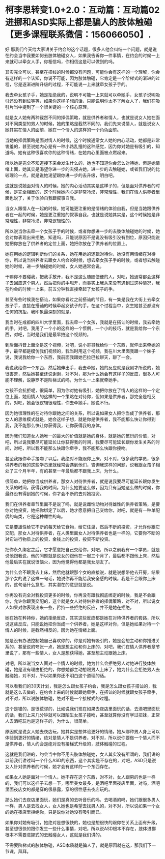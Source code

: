 # 柯李思转变1.0+2.0：互动篇：互动篇02进挪和ASD实际上都是骗人的肢体触碰【更多课程联系微信：156066050】.

好 那我们今天给大家讲关于约会的这个话题，很多人他会纠结一个问题，就是说在约会当中我要如何去肢体触碰女人，如果我告诉你一件事情，在约会的时候一上来就可以牵女人手，你相信吗，你相信这是可以做到的吗。

其实完全可以，甚至在搭线的时候都没有问题，可能你会有这样的一个理解，你会有这样的一个认知，你说不可能，因为肢体触碰，它肯定是一个阶梯式的渐进的过程，它是逐渐进阶升级的过程，不可能说一上来就牵女孩子手的。

我去牵女孩子手，她是拒绝我的，说明不可能一上来就可以牵她手，女孩子说明吸引还没有到位等等，如果你这样子想的话，只能说明你太不了解女人了，我们在吸引片当中提到了一个很关键的一个核心原理。

就是女人她有两种截然不同的择偶策略，就是供养者和情人，也就是说女人她在面对不同类型的男人的时候，她的策略是截然不同的，我们先来说情人，就是说女人她其实在情人的面前，她在一个情人的这样的一个角色面前。

当她的择偶策略是面对情人的时候，这个时候通常女人她的内心活动，她都是非常害羞的，甚至说她内心是有一种小路乱撞的这种感觉，因为你对她是有吸引的，知道吗，她有这种很喜欢你的这种情绪，在她内心里面被点燃起来。

所以她是完全不知道接下来会发生什么的，她也不知道你会怎么对待她，但是她情绪上面，她其实是渴望你进一步的去侵占她，进一步的去触碰她，或者我们说的比较理论一点，就是说她渴望跟你进一步的去升级，明白吧。

这就是说她面对情人的时候，她的内心活动其实是这样子的，但是面对供养者的时候，是完全相反的，这个时候她内心是非常冷漠，非常理性，我们在情人供养者里面也说了，关于体验自我跟叙事自我。

当女人跟情人在一起的时候，她可能更注重的是情绪的体验自我，但是当她跟供养者在一起的时候，她是更注重她的叙事自我，也就是说她其实是，这个时候她是非常理性，非常冷漠，非常逻辑性的。

所以说当你去牵一个女孩子手的时候，或者你想进一步的去肢体触碰她的时候，她会对你表现出来拒绝，知道吗，只能说原因不是说没有吸引没有到位，原因只能说她把你放在了供养者的定位上面，她把你放在了供养者的位置上。

她在用她的逻辑判断你们的关系，她在用她的逻辑对待你，她没有用情绪在对待你，所以说当供养者去跟女人约会的时候，想去牵女孩子手的时候，或者想去触碰她的时候，进一步触碰她的时候，女人她通常会说。

干嘛你不要碰我，把我手放开，我不是这么随随便便的人，对吧，她通常都会这样子去回应这个男人，然后把你的手甩开，而事实上我从来没有遇到过这种情况，我在约会的时候一上来，前五分钟我直接牵起了女孩子的手。

甚至有些时候我在搭讪，如果你看过之前搭讪的节目，有一集是我在大街上去牵女孩子手，直接在搭讪的时候牵起女孩子的手，在这个过程当中，女生她甚至都没有任何的抗拒，我印象最深刻的就是。

我当时在成都的四川大学里面，我去牵一个女孩，我就是在搭讪的时候，我去牵她的手，对吧，我用了一个小的这样的一个惯例，一个小的技巧，就是我给你一个东西，对吧，当时是我们是最早拍这个视频的。

到后面抖音上面全是这个视频，对吧，说小哥哥我给你一个东西，就伸出来牵她的手，最早都是模仿我们视频的，我当时用这个视频，我在川大里面我跟一个妹子说，我说我给你一个东西，我前面我跟她巴拉巴拉聊天，聊了一会。

我说我给你一个东西，然后她伸出手，我去牵她，她的反应就是我刚才所说的，她很害羞，然后她甚至还说谢谢，对不对，那为什么她会有这样子的反应，很多人可能不理解，说静罗不是阶梯式的吗，为什么一上来就牵她手。

女孩不会抗拒呢，很简单，因为你对她有吸引，她把你放在了情人的这样的一个定位上面，她用情人的这样的一个策略在对待你，但如果是供养者，那完全是相反的，对吧，她会很逻辑很理性，你去牵她手，她说不行。

因为她很理性的在对待你跟她之间的关系，所以说如果女人把你当成了供养者，那女人的思维模式就是，她会这样子想，就是你是供养者，我不能那么快让你得到我，我不能那么快让你获得我，让你获得我的身体。

因为我们知道女人她唯一的最大的价值就是她的身体，就是她的繁衍的价值，对吧，所以说我要尽可能延长让你获得我的时间，我要尽可能延长跟你发生关系的时间，对吧，所以我不能那么快跟你牵手，我不能那么快跟你接吻。

甚至我跟你牵手接吻了以后，我绝对不能跟你上床，对不对，很多我的学员，很多供养者的我的这些学员里就经常会遇到他们，咨询我这样的问题，说我跟女孩子相处了三个月半年，有的甚至一年最后都不跟我上床，为什么。

很简单，她把你当成供养者，那女人对待供养者，就是说我要尽可能延长跟你发生关系的时间，获得我的时间，为什么她要这么做，因为只有当她这么做的时候，你最终没有得到她的时候，你才会不断的去对她投资。

我们在供养者章节里面不是说了吗，就是说雌性动物对待雄性的供养者策略，是要你对她投资，她把你绑定了以后，她才愿意把自己交给你，对吧，就是有一种单配偶的鸟类，它是这种雌性的鸟。

它是要雄性给它不断的每天给它食物，给它住巢，然后不断的投资，才允许你跟它交配，那女人对待供养者，在人类里面女人对待供养者也是一样的，它要你不断的对它进行物质上的投资，金钱上的投资，投资不断投资。

把你永久绑定之后，它才愿意把自己交给你，对吧，所以之前我有一个学员，就是说他跟我说，他的问题就是说女的跟他在一起三个月了，最后都不跟他上床，然后他最后实在就说很恼火，因为他觉得他都是我女朋友了。

为什么会不跟我去上床，然后他就跟那个女的直接说，就是说想带他去开房，结果那个女的说了这样一句话，她说你再不能给我安全感的时候，我是不会跟你上床的，这句话什么意思，其实潜在的意思就是说。

你再没有完全对我投资更多的时候，你再没有跟我彻底绑定的时候，我是不会跟你，允许你跟我交配的，这个就是女人对待供养者的择偶策略，对不对，所以说女人如果对你表现出来一些，矜持一些拒绝的反应，并不是她在拒绝。

她在她在矜持你，她的拒绝反应，其实这些反应都是她在对待供养者的套路，所以说这些反应，只能说她把你当成一个供养者，她是这样对你，但是她如果对待一个情人的时候，是截然相反的，因为她在情绪上面。

她是没有办法控制她自己喜欢你的，你是对她有吸引的，她是会想主动和你推进关系的，甚至说的夸张一点，她是想主动和你上床的，对吧，我们在情人供养者章节里说了，那有一些情人，女人是想获得她，甚至想主动跟她上床。

对吧，所以说当女人面对一个情人的时候，她为什么会拒绝男人对她进行肢体触碰，她是没有理由拒绝的，你想她都主动想跟男人上床了，她为什么会拒绝男人去触碰她，对不对，所以如果你还不明白这个道理的话。

可以看我们的30天计划，我是怎么跟女孩子约会，我是怎么跟女孩子搭讪的，我就是这么去做的，在约会上来的时候就跟她牵手，在搭讪的时候就跟女孩子牵手，对不对，所以说肢体触碰，绝对不是一个接梯式的过程。

这个是错的，是很荒谬的，比如说我们现在如果去夜店里面玩的话，去酒吧里面玩的话，我们上来几分钟就可以跟陌生女孩子接吻，甚至就算你没有学过把妹，正常人去酒吧玩也是这样子的，为什么，很简单。

原因就是说女人她去夜店玩，她其实是想体验更好的情绪，她从哪种男人身上可以体验到更好的情绪，绝对是情人不是供养者，对不对，所以说你要做一个情人而不是供养者，情人约会是绝对没有接梯式升级的，肢体触碰的过程。

这就是我们讲的，约会当中你不用去肢体触碰她，女人其实没有所谓的，我们讲的以前我们讲过叫一个什么ASD的东西，这个其实是不存在的，对吧，ASD只是说女人针对供养者的时候，她才会有这样的一个东西存在。

如果女人她是面对一个情人，她不存在这个东西，对不对，女人跟男的也是一样的，我们可以这样子去想一下，哪里美女最多，是酒吧里面夜店里面，对吗，酒吧里面夜店女的都是穿的很暴露，穿的很性感去夜店玩的。

那么她们去夜店里面玩，她们是真的去听音乐的吗，去喝酒的吗，她们跟很多男人一样，男人是去找女人，女人她也是希望去找男人的，对不对，所以说如果一个女的她在夜店里拒绝你，只是说你对她没有吸引而已。

如果你对她有吸引，她绝对是想很快的，她也是想很快的跟你在关系上面有升级，甚至想很快的跟你发生一些什么事情，对吧，所以说ASD根本不存在，肢体进挪根本不需要进挪式的去触碰女人，这就是我们讲的。

不需要阶梯式的肢体触碰，ASD本质就是骗人了，就是原因就在这，那我们下一节课，拜拜。